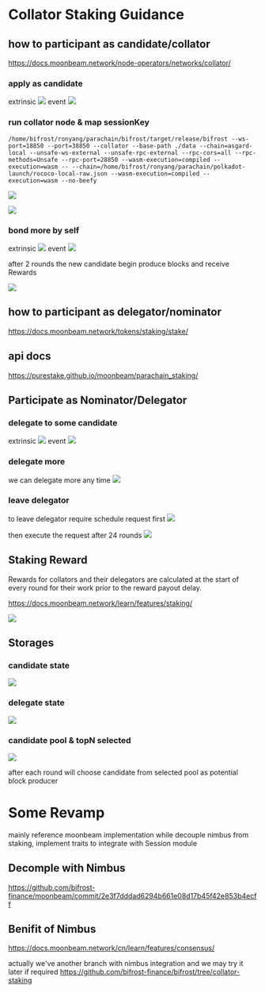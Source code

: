 # Collator Staking Guidance

## how to participant as candidate/collator
https://docs.moonbeam.network/node-operators/networks/collator/

### apply as candidate
extrinsic
![](https://i.imgur.com/RqEb2kZ.png)
event
![](https://i.imgur.com/Vwg6zOi.png)

### run collator node & map sessionKey

```
/home/bifrost/ronyang/parachain/bifrost/target/release/bifrost --ws-port=18850 --port=38850 --collator --base-path ./data --chain=asgard-local --unsafe-ws-external --unsafe-rpc-external --rpc-cors=all --rpc-methods=Unsafe --rpc-port=28850 --wasm-execution=compiled --execution=wasm -- --chain=/home/bifrost/ronyang/parachain/polkadot-launch/rococo-local-raw.json --wasm-execution=compiled --execution=wasm --no-beefy
```

![](https://i.imgur.com/i9Zyphq.png)

![](https://i.imgur.com/AMGQnJM.png)


### bond more by self
extrinsic
![](https://i.imgur.com/UJzYnlO.png)
event
![](https://i.imgur.com/mopdIaG.png)

after 2 rounds the new candidate begin produce blocks and receive Rewards

![](https://i.imgur.com/II2bzsn.png)


## how to participant as delegator/nominator
https://docs.moonbeam.network/tokens/staking/stake/

## api docs
https://purestake.github.io/moonbeam/parachain_staking/

## Participate as Nominator/Delegator

### delegate to some candidate
extrinsic
![](https://i.imgur.com/QFz4uJo.png)
event
![](https://i.imgur.com/sXZPeyE.jpg)

### delegate more

we can delegate more any time
![](https://i.imgur.com/RmztmOr.png)


### leave delegator

to leave delegator require schedule request first
![](https://i.imgur.com/LfYFvD4.png)

then execute the request after 24 rounds
![](https://i.imgur.com/Lmy13x1.png)


## Staking Reward

Rewards for collators and their delegators are calculated at the start of every round for their work prior to the reward payout delay.

https://docs.moonbeam.network/learn/features/staking/

![](https://i.imgur.com/AII0zJj.png)


## Storages

### candidate state

![](https://i.imgur.com/e9fItmx.png)


### delegate state
![](https://i.imgur.com/VBZ00aE.png)

### candidate pool & topN selected

![](https://i.imgur.com/ncQLdgN.jpg)

after each round will choose candidate from selected pool as potential block producer


# Some Revamp

mainly reference moonbeam implementation while decouple nimbus from staking, implement traits to integrate with Session module


## Decomple with Nimbus

https://github.com/bifrost-finance/moonbeam/commit/2e3f7dddad6294b661e08d17b45f42e853b4ecff


## Benifit of Nimbus

https://docs.moonbeam.network/cn/learn/features/consensus/

actually we've another branch with nimbus integration and we may try it later if required 
https://github.com/bifrost-finance/bifrost/tree/collator-staking


